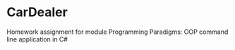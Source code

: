 # CarDealer
Homework assignment for module Programming Paradigms: OOP command line application in C#
